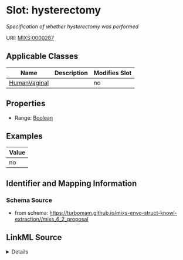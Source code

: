 # Slot: hysterectomy


_Specification of whether hysterectomy was performed_



URI: [MIXS:0000287](https://w3id.org/mixs/0000287)



<!-- no inheritance hierarchy -->




## Applicable Classes

| Name | Description | Modifies Slot |
| --- | --- | --- |
[HumanVaginal](HumanVaginal.md) |  |  no  |







## Properties

* Range: [Boolean](Boolean.md)






## Examples

| Value |
| --- |
| no |

## Identifier and Mapping Information







### Schema Source


* from schema: https://turbomam.github.io/mixs-envo-struct-knowl-extraction//mixs_6_2_proposal




## LinkML Source

<details>
```yaml
name: hysterectomy
description: Specification of whether hysterectomy was performed
title: hysterectomy
examples:
- value: 'no'
from_schema: https://turbomam.github.io/mixs-envo-struct-knowl-extraction//mixs_6_2_proposal
rank: 1000
slot_uri: MIXS:0000287
multivalued: false
alias: hysterectomy
domain_of:
- HumanVaginal
range: boolean
required: false
recommended: false

```
</details>